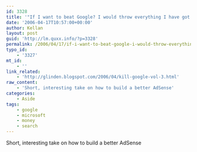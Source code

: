 ```yaml
---
id: 3328
title: '"If I want to beat Google? I would throw everything I have got at an AdSense killer."'
date: '2006-04-17T10:57:00+00:00'
author: Kellan
layout: post
guid: 'http://lm.quxx.info/?p=3328'
permalink: /2006/04/17/if-i-want-to-beat-google-i-would-throw-everything-i-have-got-at-an-adsense-killer/
typo_id:
    - '3327'
mt_id:
    - ''
link_related:
    - 'http://glinden.blogspot.com/2006/04/kill-google-vol-3.html'
raw_content:
    - 'Short, interesting take on how to build a better AdSense'
categories:
    - Aside
tags:
    - google
    - microsoft
    - money
    - search
---
```


Short, interesting take on how to build a better AdSense